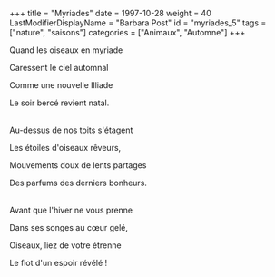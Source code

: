+++
title = "Myriades"
date = 1997-10-28
weight = 40
LastModifierDisplayName = "Barbara Post"
id = "myriades_5"
tags = ["nature", "saisons"]
categories = ["Animaux", "Automne"]
+++

Quand les oiseaux en myriade

Caressent le ciel automnal

Comme une nouvelle Illiade

Le soir bercé revient natal.

 \
Au-dessus de nos toits s'étagent

Les étoiles d'oiseaux rêveurs,

Mouvements doux de lents partages

Des parfums des derniers bonheurs.

 \
Avant que l'hiver ne vous prenne

Dans ses songes au cœur gelé,

Oiseaux, liez de votre étrenne

Le flot d'un espoir révélé !

